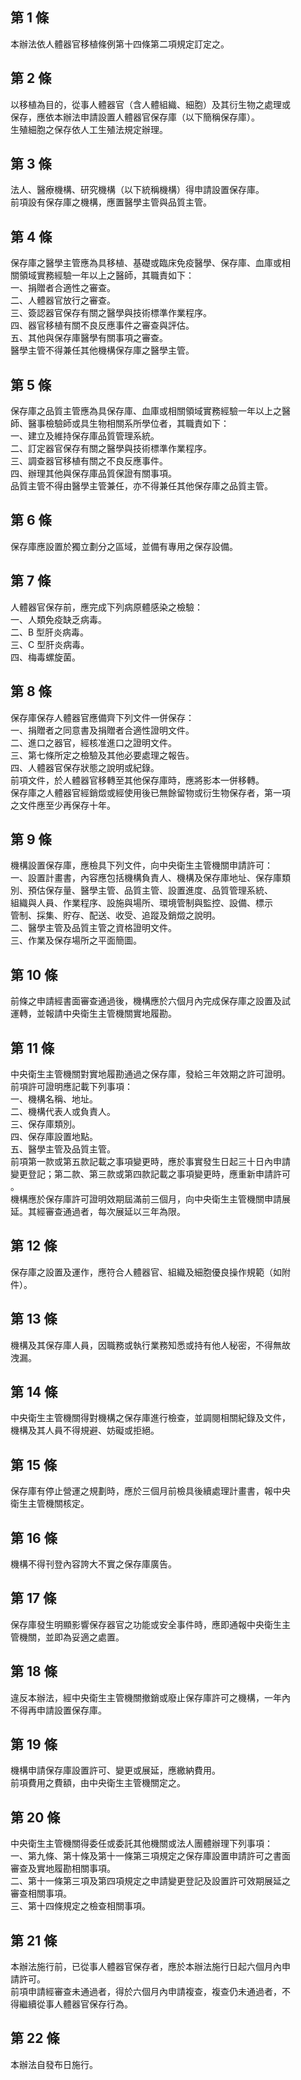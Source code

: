 第 1 條
-------
本辦法依人體器官移植條例第十四條第二項規定訂定之。

第 2 條
-------
以移植為目的，從事人體器官（含人體組織、細胞）及其衍生物之處理或  
保存，應依本辦法申請設置人體器官保存庫（以下簡稱保存庫）。  
生殖細胞之保存依人工生殖法規定辦理。

第 3 條
-------
法人、醫療機構、研究機構（以下統稱機構）得申請設置保存庫。  
前項設有保存庫之機構，應置醫學主管與品質主管。

第 4 條
-------
保存庫之醫學主管應為具移植、基礎或臨床免疫醫學、保存庫、血庫或相  
關領域實務經驗一年以上之醫師，其職責如下：  
一、捐贈者合適性之審查。  
二、人體器官放行之審查。  
三、簽認器官保存有關之醫學與技術標準作業程序。  
四、器官移植有關不良反應事件之審查與評估。  
五、其他與保存庫醫學有關事項之審查。  
醫學主管不得兼任其他機構保存庫之醫學主管。

第 5 條
-------
保存庫之品質主管應為具保存庫、血庫或相關領域實務經驗一年以上之醫  
師、醫事檢驗師或具生物相關系所學位者，其職責如下：  
一、建立及維持保存庫品質管理系統。  
二、訂定器官保存有關之醫學與技術標準作業程序。  
三、調查器官移植有關之不良反應事件。  
四、辦理其他與保存庫品質保證有關事項。  
品質主管不得由醫學主管兼任，亦不得兼任其他保存庫之品質主管。

第 6 條
-------
保存庫應設置於獨立劃分之區域，並備有專用之保存設備。

第 7 條
-------
人體器官保存前，應完成下列病原體感染之檢驗：  
一、人類免疫缺乏病毒。  
二、B 型肝炎病毒。  
三、C 型肝炎病毒。  
四、梅毒螺旋菌。

第 8 條
-------
保存庫保存人體器官應備齊下列文件一併保存：  
一、捐贈者之同意書及捐贈者合適性證明文件。  
二、進口之器官，經核准進口之證明文件。  
三、第七條所定之檢驗及其他必要處理之報告。  
四、人體器官保存狀態之說明或紀錄。  
前項文件，於人體器官移轉至其他保存庫時，應將影本一併移轉。  
保存庫之人體器官經銷燬或經使用後已無餘留物或衍生物保存者，第一項  
之文件應至少再保存十年。

第 9 條
-------
機構設置保存庫，應檢具下列文件，向中央衛生主管機關申請許可：  
一、設置計畫書，內容應包括機構負責人、機構及保存庫地址、保存庫類  
    別、預估保存量、醫學主管、品質主管、設置進度、品質管理系統、  
    組織與人員、作業程序、設施與場所、環境管制與監控、設備、標示  
    管制、採集、貯存、配送、收受、追蹤及銷燬之說明。  
二、醫學主管及品質主管之資格證明文件。  
三、作業及保存場所之平面簡圖。

第 10 條
--------
前條之申請經書面審查通過後，機構應於六個月內完成保存庫之設置及試  
運轉，並報請中央衛生主管機關實地履勘。

第 11 條
--------
中央衛生主管機關對實地履勘通過之保存庫，發給三年效期之許可證明。  
前項許可證明應記載下列事項：  
一、機構名稱、地址。  
二、機構代表人或負責人。  
三、保存庫類別。  
四、保存庫設置地點。  
五、醫學主管及品質主管。  
前項第一款或第五款記載之事項變更時，應於事實發生日起三十日內申請  
變更登記；第二款、第三款或第四款記載之事項變更時，應重新申請許可  
。  
機構應於保存庫許可證明效期屆滿前三個月，向中央衛生主管機關申請展  
延。其經審查通過者，每次展延以三年為限。

第 12 條
--------
保存庫之設置及運作，應符合人體器官、組織及細胞優良操作規範（如附  
件）。

第 13 條
--------
機構及其保存庫人員，因職務或執行業務知悉或持有他人秘密，不得無故  
洩漏。

第 14 條
--------
中央衛生主管機關得對機構之保存庫進行檢查，並調閱相關紀錄及文件，  
機構及其人員不得規避、妨礙或拒絕。

第 15 條
--------
保存庫有停止營運之規劃時，應於三個月前檢具後續處理計畫書，報中央  
衛生主管機關核定。

第 16 條
--------
機構不得刊登內容誇大不實之保存庫廣告。

第 17 條
--------
保存庫發生明顯影響保存器官之功能或安全事件時，應即通報中央衛生主  
管機關，並即為妥適之處置。

第 18 條
--------
違反本辦法，經中央衛生主管機關撤銷或廢止保存庫許可之機構，一年內  
不得再申請設置保存庫。

第 19 條
--------
機構申請保存庫設置許可、變更或展延，應繳納費用。  
前項費用之費額，由中央衛生主管機關定之。

第 20 條
--------
中央衛生主管機關得委任或委託其他機關或法人團體辦理下列事項：  
一、第九條、第十條及第十一條第三項規定之保存庫設置申請許可之書面  
    審查及實地履勘相關事項。  
二、第十一條第三項及第四項規定之申請變更登記及設置許可效期展延之  
    審查相關事項。  
三、第十四條規定之檢查相關事項。

第 21 條
--------
本辦法施行前，已從事人體器官保存者，應於本辦法施行日起六個月內申  
請許可。  
前項申請經審查未通過者，得於六個月內申請複查，複查仍未通過者，不  
得繼續從事人體器官保存行為。

第 22 條
--------
本辦法自發布日施行。

